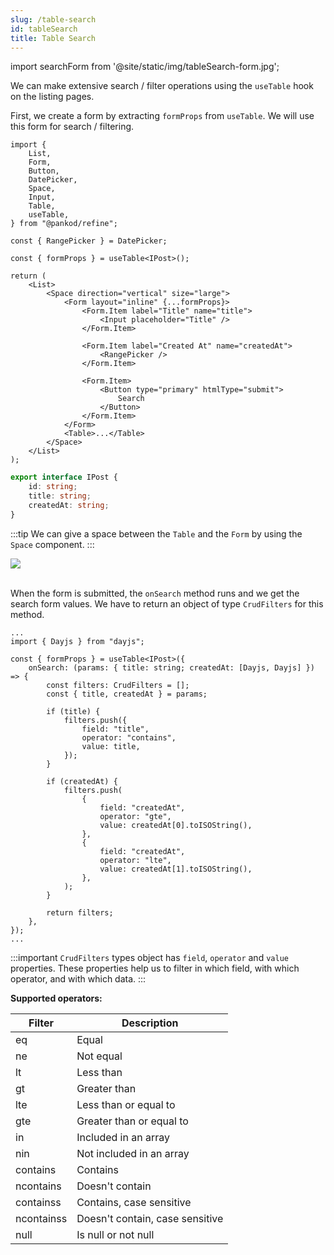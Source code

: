 ```yaml
---
slug: /table-search
id: tableSearch
title: Table Search
---
```


import searchForm from '@site/static/img/tableSearch-form.jpg';

We can make extensive search / filter operations using the `useTable` hook on the listing pages.

First, we create a form by extracting `formProps` from `useTable`. We will use this form for search / filtering.

```tsx title="pages/list.tsx"
import {
    List,
    Form,
    Button,
    DatePicker,
    Space,
    Input,
    Table,
    useTable,
} from "@pankod/refine";

const { RangePicker } = DatePicker;

const { formProps } = useTable<IPost>();

return (
    <List>
        <Space direction="vertical" size="large">
            <Form layout="inline" {...formProps}>
                <Form.Item label="Title" name="title">
                    <Input placeholder="Title" />
                </Form.Item>

                <Form.Item label="Created At" name="createdAt">
                    <RangePicker />
                </Form.Item>

                <Form.Item>
                    <Button type="primary" htmlType="submit">
                        Search
                    </Button>
                </Form.Item>
            </Form>
            <Table>...</Table>
        </Space>
    </List>
);
```

```ts title="interfaces/index.d.ts"
export interface IPost {
    id: string;
    title: string;
    createdAt: string;
}
```

:::tip
We can give a space between the `Table` and the `Form` by using the `Space` component.
:::

<div style={{textAlign: "center"}}>
    <img src={searchForm} />
</div>

<br />

When the form is submitted, the `onSearch` method runs and we get the search form values. We have to return an object of type `CrudFilters` for this method.

```tsx title="pages/list.tsx"
...
import { Dayjs } from "dayjs";

const { formProps } = useTable<IPost>({
    onSearch: (params: { title: string; createdAt: [Dayjs, Dayjs] }) => {
        const filters: CrudFilters = [];
        const { title, createdAt } = params;

        if (title) {
            filters.push({
                field: "title",
                operator: "contains",
                value: title,
            });
        }

        if (createdAt) {
            filters.push(
                {
                    field: "createdAt",
                    operator: "gte",
                    value: createdAt[0].toISOString(),
                },
                {
                    field: "createdAt",
                    operator: "lte",
                    value: createdAt[1].toISOString(),
                },
            );
        }

        return filters;
    },
});
...
```

:::important
`CrudFilters` types object has `field`, `operator` and `value` properties. These properties help us to filter in which field, with which operator, and with which data.
:::

**Supported operators:**

| Filter     | Description                     |
| ---------- | ------------------------------- |
| eq         | Equal                           |
| ne         | Not equal                       |
| lt         | Less than                       |
| gt         | Greater than                    |
| lte        | Less than or equal to           |
| gte        | Greater than or equal to        |
| in         | Included in an array            |
| nin        | Not included in an array        |
| contains   | Contains                        |
| ncontains  | Doesn't contain                 |
| containss  | Contains, case sensitive        |
| ncontainss | Doesn't contain, case sensitive |
| null       | Is null or not null             |
